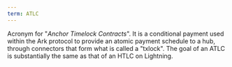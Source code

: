 ```yaml
---
term: ATLC
---
```


Acronym for "*Anchor Timelock Contracts*". It is a conditional payment used within the Ark protocol to provide an atomic payment schedule to a hub, through connectors that form what is called a "txlock". The goal of an ATLC is substantially the same as that of an HTLC on Lightning.

